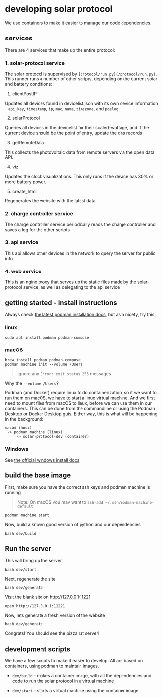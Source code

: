# developing solar protocol

We use containers to make it easier to manage our code dependencies.

## services

There are 4 services that make up the entire protocol:

### 1. solar-protocol service

The solar protocol is supervised by `[protocol/run.py](/protocol/run.py)`. This runner runs a number of other scripts, depending on the current solar and battery conditions:

1. clientPostIP

Updates all devices found in devicelist.json with its own device information - `api_key`, `timestamp`, `ip`, `mac`, `name`, `timezone`, and `poelog`.

2. solarProtocol

Queries all devices in the devicelist for their scaled-wattage, and if the current device should be the point of entry, update the dns records

3. getRemoteData

This collects the photovoltaic data from remote servers via the open data API.

4. viz

Updates the clock visualizations. This only runs if the device has 30% or more battery power.

5. create_html

Regenerates the website with the latest data

### 2. charge controller service

The charge controller service periodically reads the charge controller and saves a log for the other scripts

### 3. api service

This api allows other devices in the network to query the server for public info

### 4. web service

This is an nginx proxy that serves up the static files made by the solar-protocol service, as well as delegating to the api service


## getting started - install instructions

Always check [the latest podman installation docs](https://podman.io/getting-started/installation), but as a nicety, try this:

### linux

    sudo apt install podman podman-compose

### macOS

    brew install podman podman-compose
    podman machine init --volume /Users

> Ignore any `Error: exit status 255` messages

Why the `--volume /Users`?

Podman (and Docker) require linux to do containerization, so if we want to run them on macOS, we have to start a linux virtual machine. And we first need to mount files from macOS to linux, before we can use them in our containers. This can be done from the commandline or using the Podman Desktop or Docker Desktop guis. Either way, this is what will be happening in the background:

    macOS (host)
     -> podman machine (linux)
         -> solar-protocol-dev (container)

### Windows

See [the official windows install docs](https://github.com/containers/podman/blob/main/docs/tutorials/podman-for-windows.md)

## build the base image

First, make sure you have the correct ssh keys and podman machine is running

> Note: On macOS you may want to `ssh-add ~/.ssh/podman-machine-default`

    podman machine start

Now, build a known good version of python and our dependencies

    bash dev/build

## Run the server

This will bring up the server

    bash dev/start

Next, regenerate the site

    bash dev/generate

Visit the blank site on http://127.0.0.1:11221

    open http://127.0.0.1:11221

Now, lets generate a fresh version of the website

    bash dev/generate

Congrats! You should see the pizza rat server!

## development scripts

We have a few scripts to make it easier to develop. All are based on containers, using podman to maintain images.

* `dev/build` - makes a container image, with all the dependencies and code to run the solar protocol in a virtual machine

* `dev/start` - starts a virtual machine using the container image
